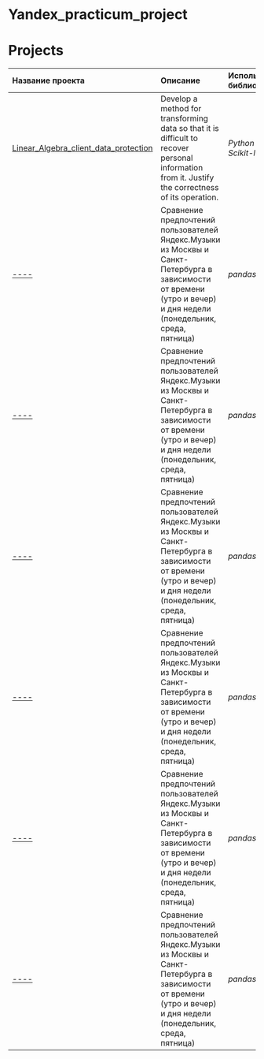 # Yandex_practicum_project
# Projects
| Название проекта | Описание | Используемые библиотеки | 
| :---------------------- | :---------------------- | :---------------------- |
| [Linear_Algebra_client_data_protection](https://github.com/MashaBoro/Yandex_practicum_project/blob/0844afe50ced3fc0c8bc1855351c2a8941df875f/Linear_Algebra_client_data_protection/Linear_Algebra_client_data_protection.ipynb)| Develop a method for transforming data so that it is difficult to recover personal information from it. Justify the correctness of its operation.| *Python Numpy Scikit-learn* |
| [----](ссылка) | Сравнение предпочтений пользователей Яндекс.Музыки из Москвы и Санкт-Петербурга в зависимости от времени (утро и вечер) и дня недели (понедельник, среда, пятница)| *pandas* |
| [----](ссылка) | Сравнение предпочтений пользователей Яндекс.Музыки из Москвы и Санкт-Петербурга в зависимости от времени (утро и вечер) и дня недели (понедельник, среда, пятница)| *pandas* |
| [----](ссылка) | Сравнение предпочтений пользователей Яндекс.Музыки из Москвы и Санкт-Петербурга в зависимости от времени (утро и вечер) и дня недели (понедельник, среда, пятница)| *pandas* |
| [----](ссылка) | Сравнение предпочтений пользователей Яндекс.Музыки из Москвы и Санкт-Петербурга в зависимости от времени (утро и вечер) и дня недели (понедельник, среда, пятница)| *pandas* |
| [----](ссылка) | Сравнение предпочтений пользователей Яндекс.Музыки из Москвы и Санкт-Петербурга в зависимости от времени (утро и вечер) и дня недели (понедельник, среда, пятница)| *pandas* |
| [----](ссылка) | Сравнение предпочтений пользователей Яндекс.Музыки из Москвы и Санкт-Петербурга в зависимости от времени (утро и вечер) и дня недели (понедельник, среда, пятница)| *pandas* |
